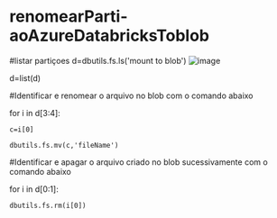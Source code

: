 # renomearParti-aoAzureDatabricksToblob
#listar partiçoes
d=dbutils.fs.ls('mount to blob')
![image](https://user-images.githubusercontent.com/84607692/158750752-0bf916f1-04c1-45b9-a02f-05dfd96af0ec.png)





d=list(d)


#Identificar e renomear o arquivo no blob com o comando abaixo



for i in d[3:4]:

    c=i[0]
    
    dbutils.fs.mv(c,'fileName')
    
    
    
    
    
#Identificar e apagar o arquivo criado no blob sucessivamente com o comando abaixo




for i in d[0:1]:

    dbutils.fs.rm(i[0])
